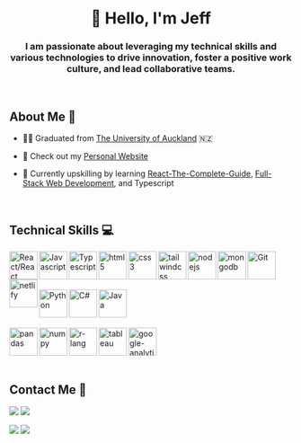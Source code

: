 <h1 align="center">👋 Hello, I'm Jeff</h1>
<h3 align="center">I am passionate about leveraging my technical skills and various technologies to drive innovation, foster a positive work culture, and lead collaborative teams.</h3>

<br />

## About Me 📝

- 👨‍💻 Graduated from [The University of Auckland](https://www.auckland.ac.nz/en/study/study-options/find-a-study-option/information-technology-management/undergraduate/bsc-info-management-from-2019.html) 🇳🇿

- 👀 Check out my [Personal Website](https://jeff-hwang.netlify.app)

- 📝 Currently upskilling by learning [React-The-Complete-Guide](https://www.udemy.com/course/react-the-complete-guide-incl-redux/), [Full-Stack Web Development](https://github.com/jhwa426/Booking-System), and Typescript

<br />

## Technical Skills 💻

<img align="left" alt="React/React Native" height="50px" src="https://cdn.svgporn.com/logos/react.svg" />
<img align="left" alt="Javascript" height="50px" src="https://cdn.svgporn.com/logos/javascript.svg" />
<img align="left" alt="Typescript" height="50px" src="https://cdn.svgporn.com/logos/typescript-icon.svg" />
<img align="left" alt="html5" height="50px" src="https://cdn.svgporn.com/logos/html-5.svg" />
<img align="left" alt="css3" height="50px" src="https://cdn.svgporn.com/logos/css-3.svg" />
<img align="left" alt="tailwindcss" height="50px" src="https://cdn.svgporn.com/logos/tailwindcss-icon.svg" />
<img align="left" alt="nodejs" height="50px" src="https://cdn.svgporn.com/logos/nodejs.svg" />
<img align="left" alt="mongodb" height="50px" src="https://cdn.svgporn.com/logos/mongodb-icon.svg" />
<img align="left" alt="Git" height="50px" src="https://cdn.svgporn.com/logos/git-icon.svg" />
<img align="left" alt="netlify" height="50px" src="https://cdn.svgporn.com/logos/netlify-icon.svg" />

<br />
<br />
<br />
<br />

<img align="left" alt="Python" height="50px" src="https://cdn.svgporn.com/logos/python.svg" />
<img align="left" alt="C#" height="50px" src="https://cdn.svgporn.com/logos/c-sharp.svg" />
<img align="left" alt="Java" height="50px" src="https://cdn.svgporn.com/logos/java.svg" />

<br />
<br />
<br />
<br />

<img align="left" alt="pandas" height="50px" src="https://cdn.svgporn.com/logos/pandas-icon.svg" />
<img align="left" alt="numpy" height="50px" src="https://cdn.svgporn.com/logos/numpy.svg" />
<img align="left" alt="r-lang" height="50px" src="https://cdn.svgporn.com/logos/r-lang.svg" />
<img align="left" alt="tableau" height="50px" src="https://cdn.svgporn.com/logos/tableau-icon.svg" />
<img align="left" alt="google-analytics" height="50px" src="https://cdn.svgporn.com/logos/google-analytics.svg" />

<br />
<br />
<br />
<br />

## Contact Me 📱

[<img src="https://img.shields.io/badge/website-000000?style=for-the-badge&logo=About.me&logoColor=white" />](https://jeff-hwang.netlify.app) [<img src="https://img.shields.io/badge/linkedin-%230077B5.svg?&style=for-the-badge&logo=linkedin&logoColor=white" />](https://www.linkedin.com/in/jeffhwa411/)

[<img src ="https://img.shields.io/badge/WhatsApp-25D366?style=for-the-badge&logo=whatsapp&logoColor=white">](https://api.whatsapp.com/send/?phone=642102252350&text&type=phone_number&app_absent=0) [<img src ="https://img.shields.io/badge/Email-myemail-%23.svg?&color=bl&style=for-the-badge&logo=&logoColor=white">](mailto:jeffhwa411@gmail.com)
